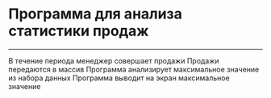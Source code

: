 # Программа для анализа статистики продаж
_______________________

В течение периода менеджер совершает продажи
Продажи передаются в массив
Программа анализирует максимальное значение из набора данных
Программа выводит на экран максимальное значение